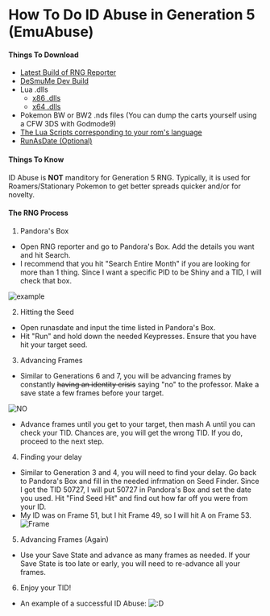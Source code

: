 # How To Do ID Abuse in Generation 5 (EmuAbuse)

#### Things To Download
- [Latest Build of RNG Reporter](https://ci.appveyor.com/project/Admiral-Fish/rngreporter/build/artifacts)
- [DeSmuMe Dev Build](https://sourceforge.net/projects/desmume/files/desmume/0.9.11/desmume-0.9.11-win32-dev.zip/download)
- Lua .dlls
  - [x86 .dlls](https://www.dropbox.com/s/2o4hdphn7j9z349/lua-dll-x86.zip?dl=0)
  - [x64 .dlls](https://www.dropbox.com/s/t8yttukleqserzp/lua-dll-x64.rar?dl=0)
- Pokemon BW or BW2 .nds files (You can dump the carts yourself using a CFW 3DS with Godmode9)
- [The Lua Scripts corresponding to your rom's language](http://pokerng.forumcommunity.net/?t=56443955)
- [RunAsDate (Optional)](https://runasdate.en.softonic.com/)

#### Things To Know
ID Abuse is **NOT** manditory for Generation 5 RNG. Typically, it is used for Roamers/Stationary Pokemon to get better spreads quicker and/or for novelty. 

#### The RNG Process
1. Pandora's Box
- Open RNG reporter and go to Pandora's Box. Add the details you want and hit Search.
- I recommend that you hit "Search Entire Month" if you are looking for more than 1 thing. Since I want a specific PID to be Shiny and a TID, I will check that box.

![example](https://snag.gy/4CZfHc.jpg)

2. Hitting the Seed
 - Open runasdate and input the time listed in Pandora's Box. 
 - Hit "Run" and hold down the needed Keypresses. Ensure that you have hit your target seed.
    
3. Advancing Frames
- Similar to Generations 6 and 7, you will be advancing frames by constantly ~~having an identity crisis~~ saying "no" to the professor. Make a save state a few frames before your target.

![NO](https://snag.gy/kmCW2v.jpg)

- Advance frames until you get to your target, then mash A until you can check your TID. Chances are, you will get the wrong TID. If you do, proceed to the next step.

4. Finding your delay
- Similar to Generation 3 and 4, you will need to find your delay. Go back to Pandora's Box and fill in the needed infrmation on Seed Finder. Since I got the TID 50727, I will put 50727 in Pandora's Box and set the date you used. Hit "Find Seed Hit" and find out how far off you were from your ID. 
- My ID was on Frame 51, but I hit Frame 49, so I will hit A on Frame 53. 
![Frame](https://snag.gy/vdRQFU.jpg)

5. Advancing Frames (Again)
- Use your Save State and advance as many frames as needed. If your Save State is too late or early, you will need to re-advance all your frames. 

6. Enjoy your TID!
- An example of a successful ID Abuse:
![:D](https://snag.gy/JSBplD.jpg)
